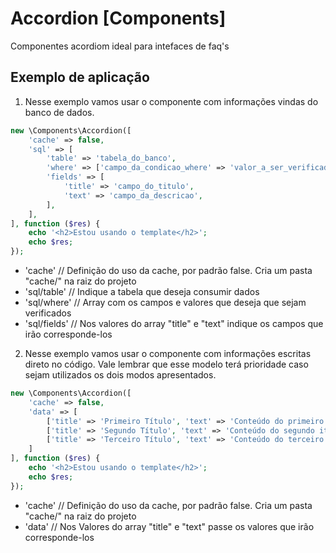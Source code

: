 # Accordion [Components]
Componentes acordiom ideal para intefaces de faq's 

## Exemplo de aplicação
1. Nesse exemplo vamos usar o componente com informações vindas do banco de dados.

```php
new \Components\Accordion([
    'cache' => false,
    'sql' => [
        'table' => 'tabela_do_banco',
        'where' => ['campo_da_condicao_where' => 'valor_a_ser_verificado'],
        'fields' => [
            'title' => 'campo_do_titulo',
            'text' => 'campo_da_descricao',
        ],
    ],
], function ($res) {   
    echo '<h2>Estou usando o template</h2>';
    echo $res;
});
```

- 'cache'       // Definição do uso da cache, por padrão false. Cria um pasta "cache/" na raiz do projeto
- 'sql/table'   // Indique a tabela que deseja consumir dados
- 'sql/where'   // Array com os campos e valores que deseja que sejam verificados
- 'sql/fields'  // Nos valores do array "title" e "text" indique os campos que irão corresponde-los
 
2. Nesse exemplo vamos usar o componente com informações escritas direto no código. Vale lembrar que esse modelo terá prioridade caso sejam utilizados os dois modos apresentados.
```php
new \Components\Accordion([
    'cache' => false,
    'data' => [
        ['title' => 'Primeiro Título', 'text' => 'Conteúdo do primeiro item'],
        ['title' => 'Segundo Título', 'text' => 'Conteúdo do segundo item'],
        ['title' => 'Terceiro Título', 'text' => 'Conteúdo do terceiro item'],
    ]
], function ($res) {   
    echo '<h2>Estou usando o template</h2>';
    echo $res;
});
```

- 'cache'       // Definição do uso da cache, por padrão false. Cria um pasta "cache/" na raiz do projeto
- 'data'        // Nos Valores do array "title" e "text" passe os valores que irão corresponde-los
 